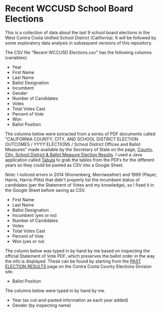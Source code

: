 # Recent WCCUSD School Board Elections

This is a collection of data about the last 9 school board elections in the West Contra Costa Unified School District (California). It will be followed by some exploratory data analysis in subsequent versions of this repository.

The CSV file "Recent WCCUSD Elections.csv" has the following columns (variables):

* Year
* First Name
* Last Name
* Ballot Designation
* Incumbent 
* Gender
* Number of Candidates
* Votes
* Total Votes Cast
* Percent of Vote
* Won
* Ballot Position

The columns below were extracted from a series of PDF documents called  "CALIFORNIA COUNTY, CITY, AND SCHOOL DISTRICT ELECTION OUTCOMES / _YYYY_  ELECTIONS / School District Offices and Ballot Measures" made available by the Secretary of State on the page, [County, City, School District & Ballot Measure Election Results](http://www.sos.ca.gov/elections/county-city-school-district-ballot-measure-election-results/). I used a Java application called [Tabula](https://github.com/tabulapdf/tabula/blob/master/README.md) to grab the tables from the PDFs for the different years so they could be pasted as CSV into a Google Sheet.

*Note:* I noticed errors in 2014 (Kronenberg, Merriweather) and 1999 (Player, Harris, Harris-Pitts) that didn't properly list the incumbent status of candidates (per the Statement of Votes and my knowledge), so I fixed it in the Google Sheet before saving as CSV.
 
* First Name
* Last Name
* Ballot Designation
* Incumbent (yes or no)
* Number of Candidates
* Votes 
* Total Votes Cast
* Percent of Vote
* Won (yes or no)

The column below was typed in by hand by me based on inspecting the official Statement of Vote PDF, which preserves the ballot order in the way the info is displayed. These can be found by starting from the [PAST ELECTION RESULTS](http://www.cocovote.us/elections-results/election-results/) page on the Contra Costa County Elections Division site.

* Ballot Position

The columns below were typed in by hand by me.

* Year (as cut-and-pasted information as each year added)
* Gender (by inspecting name)




